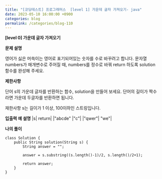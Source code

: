 ```yaml
---
title: "[코딩테스트] 프로그래머스  [level 1] 가운데 글자 가져오기- java"
date: 2023-05-10 16:00:00 +0900
categories: blog
permalink: /categories/blog-110
---
```



**[level 0] 가운데 글자 가져오기**



**문제 설명**

영어가 싫은 머쓱이는 영어로 표기되어있는 숫자를 수로 바꾸려고 합니다. 문자열 numbers가 매개변수로 주어질 때, numbers를 정수로 바꿔 return 하도록 solution 함수를 완성해 주세요.






**제한사항**

단어 s의 가운데 글자를 반환하는 함수, solution을 만들어 보세요. 단어의 길이가 짝수라면 가운데 두글자를 반환하면 됩니다.

재한사항
s는 길이가 1 이상, 100이하인 스트링입니다.




**입출력 예 설명**
|s|	return|
|"abcde"	|"c"|
|"qwer"|	"we"|





**나의 풀이**

```
class Solution {
    public String solution(String s) {
        String answer = "";
        
        answer = s.substring((s.length()-1)/2, s.length()/2+1);
        
        return answer;
    }
}

```



